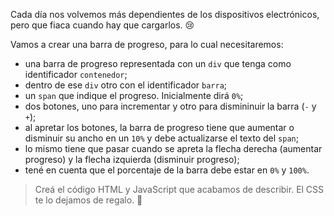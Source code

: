 Cada día nos volvemos más dependientes de los dispositivos electrónicos, pero que fiaca cuando hay que cargarlos. :cry:

Vamos a crear una barra de progreso, para lo cual necesitaremos:

* una barra de progreso representada con un `div` que tenga como identificador `contenedor`;
* dentro de ese `div` otro con el identificador `barra`;
* un `span` que indique el progreso. Inicialmente dirá `0%`;
* dos botones, uno para incrementar y otro para dismininuir la barra (`-` y `+`);
* al apretar los botones, la barra de progreso tiene que aumentar o disminuir su ancho en un `10%` y debe actualizarse el texto del `span`;
* lo mismo tiene que pasar cuando se apreta la flecha derecha (aumentar progreso) y la flecha izquierda (disminuir progreso);
* tené en cuenta que el porcentaje de la barra debe estar en `0%` y `100%`.

> Creá el código HTML y JavaScript que acabamos de describir. El CSS te lo dejamos de regalo. :gift:
